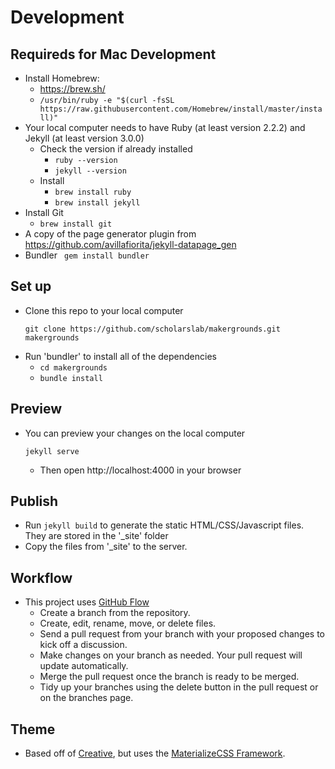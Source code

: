 # Development

## Requireds for Mac Development
- Install Homebrew:
  - https://brew.sh/
  - `/usr/bin/ruby -e "$(curl -fsSL https://raw.githubusercontent.com/Homebrew/install/master/install)"`
- Your local computer needs to have Ruby (at least version 2.2.2) and Jekyll (at
  least version 3.0.0)
  - Check the version if already installed
    - `ruby --version`
    - `jekyll --version`
  - Install
    - `brew install ruby`
    - `brew install jekyll`
- Install Git
  - `brew install git`
- A copy of the page generator plugin from https://github.com/avillafiorita/jekyll-datapage_gen
- Bundler
	` gem install bundler`

## Set up
- Clone this repo to your local computer
  ```
  git clone https://github.com/scholarslab/makergrounds.git makergrounds
  ```
- Run 'bundler' to install all of the dependencies
  - `cd makergrounds`
  - `bundle install`

## Preview
- You can preview your changes on the local computer
  ```
  jekyll serve
  ```
  - Then open http://localhost:4000 in your browser

## Publish
- Run `jekyll build` to generate the static HTML/CSS/Javascript files. They are
  stored in the '_site' folder
- Copy the files from '_site' to the server.

## Workflow
- This project uses [GitHub Flow](https://help.github.com/articles/github-flow/)
  - Create a branch from the repository.
  - Create, edit, rename, move, or delete files.
  - Send a pull request from your branch with your proposed changes to kick off a discussion.
  - Make changes on your branch as needed. Your pull request will update automatically.
  - Merge the pull request once the branch is ready to be merged.
  - Tidy up your branches using the delete button in the pull request or on the branches page.
  
## Theme
- Based off of [Creative](http://startbootstrap.com/template-overviews/creative/), but uses the [MaterializeCSS Framework](http://materializecss.com/).


